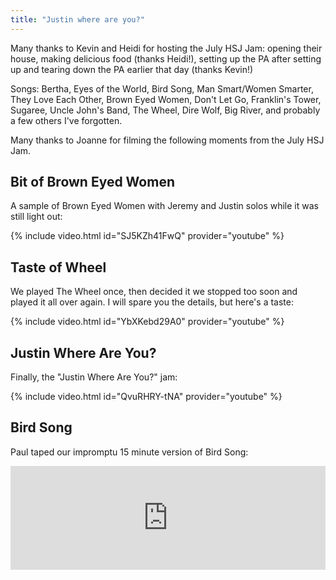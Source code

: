 ```yaml
---
title: "Justin where are you?"
---
```

Many thanks to Kevin and Heidi for hosting the July HSJ Jam: opening their house, making delicious food (thanks Heidi!), setting up the PA after setting up and tearing down the PA earlier that day (thanks Kevin!)

Songs: Bertha, Eyes of the World, Bird Song, Man Smart/Women Smarter, They Love Each Other, Brown Eyed Women, Don't Let Go, Franklin's Tower, Sugaree, Uncle John's Band, The Wheel, Dire Wolf, Big River, and probably a few others I've forgotten.

Many thanks to Joanne for filming the following moments from the July HSJ Jam.

## Bit of Brown Eyed Women

A sample of Brown Eyed Women with Jeremy and Justin solos while it was still light out:

{% include video.html id="SJ5KZh41FwQ" provider="youtube" %}

## Taste of Wheel

We played The Wheel once, then decided it we stopped too soon and played it all over again. I will spare you the details, but here's a taste:

{% include video.html id="YbXKebd29A0" provider="youtube" %}

## Justin Where Are You?

Finally, the "Justin Where Are You?" jam:

{% include video.html id="QvuRHRY-tNA" provider="youtube" %}

## Bird Song

Paul taped our impromptu 15 minute version of Bird Song:

<iframe width="100%" height="166" scrolling="no" frameborder="no" src="https://w.soundcloud.com/player/?url=https%3A//api.soundcloud.com/tracks/275342012&amp;color=ff5500&amp;auto_play=false&amp;hide_related=false&amp;show_comments=true&amp;show_user=true&amp;show_reposts=false"></iframe>

